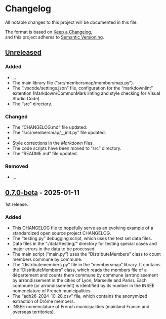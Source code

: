 # Changelog

All notable changes to this project will be documented in this file.

The format is based on [Keep a Changelog](https://keepachangelog.com/en/1.1.0/),  
and this project adheres to [Semantic Versioning](https://semver.org/spec/v2.0.0.html).

## [Unreleased]

### Added

* …
* The main library file (“src/membersmap/membersmap.py”).
* The “.vscode/settings.json” file, configuration for the “markdownlint” extention
  (Markdown/CommonMark linting and style checking for Visual Studio Code).
* The “src” directory.

### Changed

* The “CHANGELOG.md” file updated.
* The “src/membersmap/__init.py” file updated.
* …
* Style corrections in the _Markdown_ files.
* The code scripts have been moved to “src” directory.
* The “README.md” file updated.

### Removed

* …

## [0.7.0-beta] - 2025-01-11

1st release.

### Added

* This CHANGELOG file to hopefully serve as an evolving example of a
  standardized open source project CHANGELOG.
* The “testing.py” debugging script, which uses the test set data files.
* Data files in the “./data/testing/” directory for testing special cases
  and major errors in the data to be processed.
* The main script (“main.py”) uses the “DistributeMembers” class to count
  members commune by commune.
* The “distributemembers.py” file in the “membersmap” library.
  It contains the “DistributeMembers” class, which reads the members file
  of a département and counts them commune by commune (arrondissement by
  arrondissement in the cities of Lyon, Marseille and Paris).
  Each commune (or arrondissement) is identified by its number in the INSEE
  nomenclature of French municipalities.
* The “adh26-2024-10-28.csv” file, which contains the anonymized extraction
  of Drôme members.
* INSEE nomenclature of French municipalities (mainland France and overseas
  territories).

[Unreleased]: https://github.com/schx006/membersMap/compare/v0.7.0-beta...HEAD  
[0.7.0-beta]: https://github.com/schx006/membersMap/releases/tag/v0.7.0-beta
